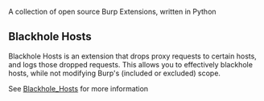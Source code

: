 A collection of open source Burp Extensions, written in Python

## Blackhole Hosts
Blackhole Hosts is an extension that drops proxy requests to certain hosts, and logs those dropped requests. This allows you to effectively blackhole hosts, while not modifying Burp's (included or excluded) scope.


See [Blackhole_Hosts](Blackhole_Hosts/README.md) for more information
